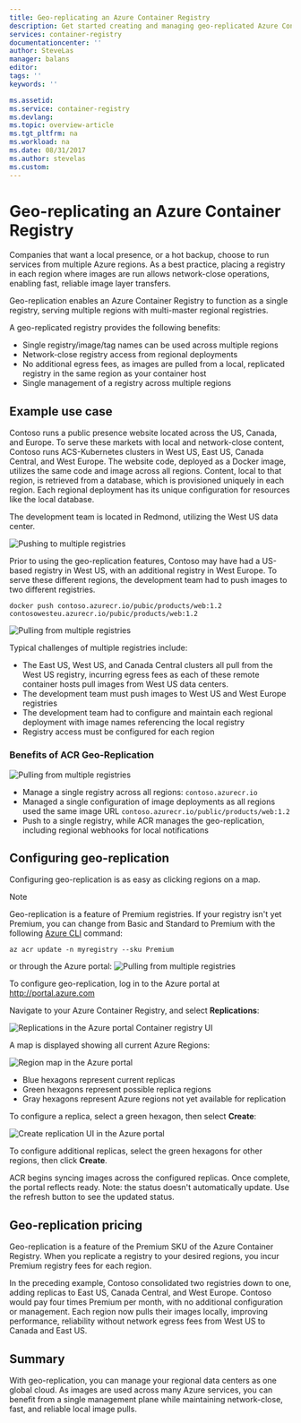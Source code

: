 ```yaml
---
title: Geo-replicating an Azure Container Registry
description: Get started creating and managing geo-replicated Azure Container Registries.
services: container-registry
documentationcenter: ''
author: SteveLas
manager: balans
editor:
tags: ''
keywords: ''

ms.assetid:
ms.service: container-registry
ms.devlang:
ms.topic: overview-article
ms.tgt_pltfrm: na
ms.workload: na
ms.date: 08/31/2017
ms.author: stevelas
ms.custom:
---
```

# Geo-replicating an Azure Container Registry

Companies that want a local presence, or a hot backup, choose to run services from multiple Azure regions. As a best practice, placing a registry in each region where images are run allows network-close operations, enabling fast, reliable image layer transfers.

Geo-replication enables an Azure Container Registry to function as a single registry, serving multiple regions with multi-master regional registries. 

A geo-replicated registry provides the following benefits:

* Single registry/image/tag names can be used across multiple regions
* Network-close registry access from regional deployments
* No additional egress fees, as images are pulled from a local, replicated registry in the same region as your container host
* Single management of a registry across multiple regions

## Example use case
Contoso runs a public presence website located across the US, Canada, and Europe. To serve these markets with local and network-close content, Contoso runs ACS-Kubernetes clusters in West US, East US, Canada Central, and West Europe. The website code, deployed as a Docker image, utilizes the same code and image across all regions. Content, local to that region, is retrieved from a database, which is provisioned uniquely in each region. Each regional deployment has its unique configuration for resources like the local database. 

The development team is located in Redmond, utilizing the West US data center.

![Pushing to multiple registries](media/container-registry-overview-geo-replication\before-geo-replicate.png)

Prior to using the geo-replication features, Contoso may have had a US-based registry in West US, with an additional registry in West Europe. To serve these different regions, the development team had to push images to two different registries.

```
docker push contoso.azurecr.io/pubic/products/web:1.2
contosowesteu.azurecr.io/pubic/products/web:1.2
```
![Pulling from multiple registries](media/container-registry-overview-geo-replication\before-geo-replicate-pull.png)

Typical challenges of multiple registries include:

* The East US, West US, and Canada Central clusters all pull from the West US registry, incurring egress fees as each of these remote container hosts pull images from West US data centers. 
* The development team must push images to West US and West Europe registries
* The development team had to configure and maintain each regional deployment with image names referencing the local registry
* Registry access must be configured for each region

### Benefits of ACR Geo-Replication

![Pulling from multiple registries](media/container-registry-overview-geo-replication\after-geo-replicate-pull.png)

* Manage a single registry across all regions: `contoso.azurecr.io`
* Managed a single configuration of image deployments as all regions used the same image URL
`contoso.azurecr.io/public/products/web:1.2`
* Push to a single registry, while ACR manages the geo-replication, including regional webhooks for local notifications

## Configuring geo-replication
Configuring geo-replication is as easy as clicking regions on a map.

> [!NOTE]
> Geo-replication is a feature of Premium registries. If your registry isn't yet Premium, you can change from Basic and Standard to Premium with the following [Azure CLI](/cli/azure/install-azure-cli) command:

```azurecli-interactive
az acr update -n myregistry --sku Premium
```
or
through the Azure portal:
![Pulling from multiple registries](media/container-registry-overview-geo-replication\update-registry-sku.png)
> 

To configure geo-replication, log in to the Azure portal at http://portal.azure.com

Navigate to your Azure Container Registry, and select **Replications**:

![Replications in the Azure portal Container registry UI](media/container-registry-overview-geo-replication\registry-services.png)

A map is displayed showing all current Azure Regions:

 ![Region map in the Azure portal](media/container-registry-overview-geo-replication\registry-geo-map.png)

* Blue hexagons represent current replicas
* Green hexagons represent possible replica regions
* Gray hexagons represent Azure regions not yet available for replication

To configure a replica, select a green hexagon, then select **Create**:

 ![Create replication UI in the Azure portal](media/container-registry-overview-geo-replication\create-replication.png)

To configure additional replicas, select the green hexagons for other regions, then click **Create**.

ACR begins syncing images across the configured replicas. Once complete, the portal reflects ready. 
Note: the status doesn't automatically update. Use the refresh button to see the updated status.

## Geo-replication pricing

Geo-replication is a feature of the Premium SKU of the Azure Container Registry. When you replicate a registry to your desired regions, you incur Premium registry fees for each region.

In the preceding example, Contoso consolidated two registries down to one, adding replicas to East US, Canada Central, and West Europe. Contoso would pay four times Premium per month, with no additional configuration or management. Each region now pulls their images locally, improving performance, reliability without network egress fees from West US to Canada and East US. 

## Summary

With geo-replication, you can manage your regional data centers as one global cloud. As images are used across many Azure services, you can benefit from a single management plane while maintaining network-close, fast, and reliable local image pulls.
